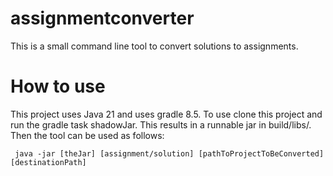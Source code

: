 # assignmentconverter

This is a small command line tool to convert solutions to assignments.

# How to use
This project uses Java 21 and uses gradle 8.5.
To use clone this project and run the gradle task shadowJar.
This results in a runnable jar in build/libs/.
Then the tool can be used as follows:

```
 java -jar [theJar] [assignment/solution] [pathToProjectToBeConverted] [destinationPath]
```